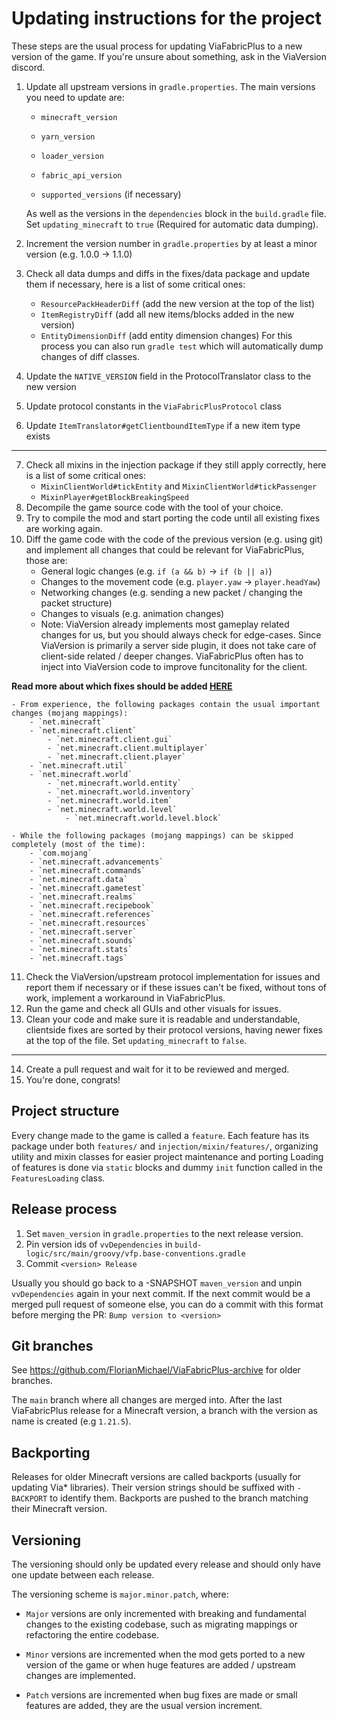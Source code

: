 # Updating instructions for the project

These steps are the usual process for updating ViaFabricPlus to a new version of the game. If you're unsure about
something, ask in the ViaVersion discord.

1. Update all upstream versions in `gradle.properties`. The main versions you need to update are:
    - `minecraft_version`
    - `yarn_version`
    - `loader_version`
    - `fabric_api_version`

    - `supported_versions` (if necessary)

   As well as the versions in the `dependencies` block in the `build.gradle` file.
   Set `updating_minecraft` to `true` (Required for automatic data dumping).
2. Increment the version number in `gradle.properties` by at least a minor version (e.g. 1.0.0 -> 1.1.0)
3. Check all data dumps and diffs in the fixes/data package and update them if necessary, here is a list of some
   critical ones:
    - `ResourcePackHeaderDiff` (add the new version at the top of the list)
    - `ItemRegistryDiff` (add all new items/blocks added in the new version)
    - `EntityDimensionDiff` (add entity dimension changes)
   For this process you can also run `gradle test` which will automatically dump changes of diff classes.
4. Update the `NATIVE_VERSION` field in the ProtocolTranslator class to the new version
5. Update protocol constants in the `ViaFabricPlusProtocol` class
6. Update `ItemTranslator#getClientboundItemType` if a new item type exists
-------------

7. Check all mixins in the injection package if they still apply correctly, here is a list of some critical ones:
    - `MixinClientWorld#tickEntity` and `MixinClientWorld#tickPassenger`
    - `MixinPlayer#getBlockBreakingSpeed`
8. Decompile the game source code with the tool of your choice.
9. Try to compile the mod and start porting the code until all existing fixes are working again.
10. Diff the game code with the code of the previous version (e.g. using git) and implement all changes that could be
   relevant for ViaFabricPlus, those are:
    - General logic changes (e.g. `if (a && b)` -> `if (b || a)`)
    - Changes to the movement code (e.g. `player.yaw` -> `player.headYaw`)
    - Networking changes (e.g. sending a new packet / changing the packet structure)
    - Changes to visuals (e.g. animation changes)
    - Note: ViaVersion already implements most gameplay related changes for us, but you should always check for
      edge-cases. Since ViaVersion
      is primarily a server side plugin, it does not take care of client-side related / deeper changes. ViaFabricPlus
      often has to inject into
      ViaVersion code to improve funcitonality for the client.

   **Read more about which fixes should be
   added [HERE](../CONTRIBUTING.md#adding-protocol-new-fixes---which-are-important-and-which-arent)**

    - From experience, the following packages contain the usual important changes (mojang mappings):
        - `net.minecraft`
        - `net.minecraft.client`
            - `net.minecraft.client.gui`
            - `net.minecraft.client.multiplayer`
            - `net.minecraft.client.player`
        - `net.minecraft.util`
        - `net.minecraft.world`
            - `net.minecraft.world.entity`
            - `net.minecraft.world.inventory`
            - `net.minecraft.world.item`
            - `net.minecraft.world.level`
                - `net.minecraft.world.level.block`

    - While the following packages (mojang mappings) can be skipped completely (most of the time):
        - `com.mojang`
        - `net.minecraft.advancements`
        - `net.minecraft.commands`
        - `net.minecraft.data`
        - `net.minecraft.gametest`
        - `net.minecraft.realms`
        - `net.minecraft.recipebook`
        - `net.minecraft.references`
        - `net.minecraft.resources`
        - `net.minecraft.server`
        - `net.minecraft.sounds`
        - `net.minecraft.stats`
        - `net.minecraft.tags`

11. Check the ViaVersion/upstream protocol implementation for issues and report them if necessary or if these issues
    can't be fixed,
    without tons of work, implement a workaround in ViaFabricPlus.
12. Run the game and check all GUIs and other visuals for issues.
13. Clean your code and make sure it is readable and understandable, clientside fixes are sorted by their protocol
    versions, having
    newer fixes at the top of the file.
    Set `updating_minecraft` to `false`.

-------------

14. Create a pull request and wait for it to be reviewed and merged.
15. You're done, congrats!

## Project structure

Every change made to the game is called a `feature`. Each feature has its package under both `features/` and
`injection/mixin/features/`, organizing utility and mixin classes for easier project maintenance and porting
Loading of features is done via `static` blocks and dummy `init` function called in the `FeaturesLoading` class.

## Release process
1. Set `maven_version` in `gradle.properties` to the next release version.
2. Pin version ids of `vvDependencies` in `build-logic/src/main/groovy/vfp.base-conventions.gradle`
3. Commit `<version> Release`

Usually you should go back to a -SNAPSHOT `maven_version` and unpin `vvDependencies` again in your next commit. If the next commit
would be a merged pull request of someone else, you can do a commit with this format before merging the PR:
`Bump version to <version>`

## Git branches

See https://github.com/FlorianMichael/ViaFabricPlus-archive for older branches.

The `main` branch where all changes are merged into. After the last ViaFabricPlus release for a Minecraft version,
a branch with the version as name is created (e.g `1.21.5`).

## Backporting

Releases for older Minecraft versions are called backports (usually for updating Via* libraries). Their 
version strings should be suffixed with `-BACKPORT` to identify them. Backports are pushed to the branch matching their
Minecraft version.

## Versioning

The versioning should only be updated every release and should only have one update between each release.

The versioning scheme is `major.minor.patch`, where:
- `Major` versions are only incremented with breaking and fundamental changes to the existing codebase, such as
  migrating mappings or refactoring the entire codebase.

- `Minor` versions are incremented when the mod gets ported to a new version of the game or when huge features are
  added / upstream changes are implemented.

- `Patch` versions are incremented when bug fixes are made or small features are added, they are the usual version
  increment.
